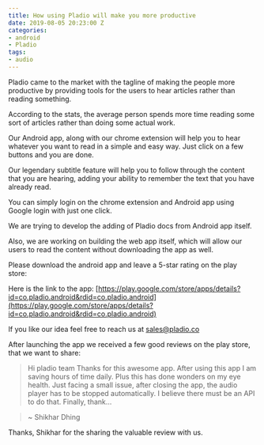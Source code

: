 ```yaml
---
title: How using Pladio will make you more productive
date: 2019-08-05 20:23:00 Z
categories:
- android
- Pladio
tags:
- audio
---
```


Pladio came to the market with the tagline of making the people more productive by providing tools for the users to hear articles rather than reading something.

According to the stats, the average person spends more time reading some sort of articles rather than doing some actual work.

Our Android app, along with our chrome extension will help you to hear whatever you want to read in a simple and easy way. Just click on a few buttons and you are done.

Our legendary subtitle feature will help you to follow through the content that you are hearing, adding your ability to remember the text that you have already read.

You can simply login on the chrome extension and Android app using Google login with just one click.

We are trying to develop the adding of Pladio docs from Android app itself.

Also, we are working on building the web app itself, which will allow our users to read the content without downloading the app as well.

Please download the android app and leave a 5-star rating on the play store:

Here is the link to the app:
[https://play.google.com/store/apps/details?id=co.pladio.android&rdid=co.pladio.android](https://play.google.com/store/apps/details?id=co.pladio.android&rdid=co.pladio.android)

If you like our idea feel free to reach us at [sales@pladio.co](sales@pladio.co)

After launching the app we received a few good reviews on the play store, that we want to share:

> Hi pladio team Thanks for this awesome app. After using this app I am saving hours of time daily. Plus this has done wonders on my eye health. Just facing a small issue, after closing the app, the audio player has to be stopped automatically. I believe there must be an API to do that. Finally, thank...

> ~ Shikhar Dhing

Thanks, Shikhar for the sharing the valuable review with us.